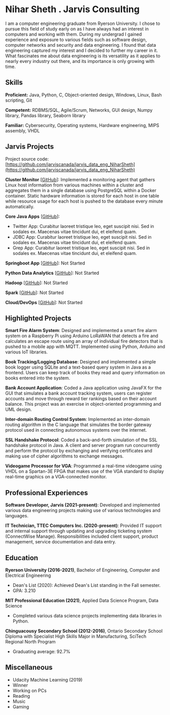 # Nihar Sheth . Jarvis Consulting

I am a computer engineering graduate from Ryerson University. I chose to pursue this field of study early on as I have always had an interest in computers and working with them. During my undergrad I gained experience and exposure to various fields such as software design, computer networks and security and data engineering. I found that data engineering captured my interest and I decided to further my career in it. What fascinates me about data engineering is its versatility as it applies to nearly every industry out there, and its importance is only growing with time.

## Skills

**Proficient:** Java, Python, C, Object-oriented design, Windows, Linux, Bash scripting, Git

**Competent:** RDBMS/SQL, Agile/Scrum, Networks, GUI design, Numpy library, Pandas library, Seaborn library

**Familiar:** Cybersecurity, Operating systems, Hardware engineering, MIPS assembly, VHDL

## Jarvis Projects

Project source code: [https://github.com/jarviscanada/jarvis_data_eng_NiharSheth](https://github.com/jarviscanada/jarvis_data_eng_NiharSheth)


**Cluster Monitor** [[GitHub](https://github.com/jarviscanada/jarvis_data_eng_NiharSheth/tree/master/linux_sql)]: Implemented a monitoring agent that gathers Linux host information from various machines within a cluster and aggregates them in a single database using PostgreSQL within a Docker container. Static hardware information is stored for each host in one table while resource usage for each host is pushed to the database every minute automatically.

**Core Java Apps** [[GitHub](https://github.com/jarviscanada/jarvis_data_eng_NiharSheth/tree/master/core_java)]:
      
  - Twitter App: Curabitur laoreet tristique leo, eget suscipit nisi. Sed in sodales ex. Maecenas vitae tincidunt dui, et eleifend quam.
  - JDBC App: Curabitur laoreet tristique leo, eget suscipit nisi. Sed in sodales ex. Maecenas vitae tincidunt dui, et eleifend quam.
  - Grep App: Curabitur laoreet tristique leo, eget suscipit nisi. Sed in sodales ex. Maecenas vitae tincidunt dui, et eleifend quam.

**Springboot App** [[GitHub](https://github.com/jarviscanada/jarvis_data_eng_NiharSheth/tree/master/springboot)]: Not Started

**Python Data Analytics** [[GitHub](https://github.com/jarviscanada/jarvis_data_eng_NiharSheth/tree/master/python_data_anlytics)]: Not Started

**Hadoop** [[GitHub](https://github.com/jarviscanada/jarvis_data_eng_NiharSheth/tree/master/hadoop)]: Not Started

**Spark** [[GitHub](https://github.com/jarviscanada/jarvis_data_eng_NiharSheth/tree/master/spark)]: Not Started

**Cloud/DevOps** [[GitHub](https://github.com/jarviscanada/jarvis_data_eng_NiharSheth/tree/master/cloud_devops)]: Not Started


## Highlighted Projects
**Smart Fire Alarm System**: Designed and implemented a smart fire alarm system on a Raspberry Pi using Arduino LoRaWAN that detects a fire and calculates an escape route using an array of individual fire detectors that is pushed to a mobile app with MQTT. Implemented using Python, Arduino and various IoT libraries.

**Book Tracking/Logging Database**: Designed and implemented a simple book logger using SQLite and a text-based query system in Java as a frontend. Users can keep track of books they read and query information on books entered into the system.

**Bank Account Application**: Coded a Java application using JavaFX for the GUI that simulates a bank account tracking system, users can register accounts and move through reward tier rankings based on their account balance. This project was an exercise in object-oriented programming and UML design.

**Inter-domain Routing Control System**: Implemented an inter-domain routing algorithm in the C language that simulates the border gateway protocol used in connecting autonomous systems over the internet.

**SSL Handshake Protocol**: Coded a back-and-forth simulation of the SSL handshake protocol in Java. A client and server program run concurrently and perform the protocol by exchanging and verifying certificates and making use of cipher algorithms to exchange messages.

**Videogame Processor for VGA**: Programmed a real-time videogame using VHDL on a Spartan-3E FPGA that makes use of the VGA standard to display real-time graphics on a VGA-connected monitor.


## Professional Experiences

**Software Developer, Jarvis (2021-present)**: Developed and implemented various data engineering projects making use of various technologies and languages.

**IT Technician, TTEC Computers Inc. (2020-present)**: Provided IT support and internal support through updating and upgrading ticketing system (ConnectWise Manage). Responsibilities included client support, product management, service documentation and data entry.


## Education
**Ryerson University (2016-2021)**, Bachelor of Engineering, Computer and Electrical Engineering
- Dean's List (2020): Achieved Dean's List standing in the Fall semester.
- GPA: 3.210

**MIT Professional Education (2021)**, Applied Data Science Program, Data Science
- Completed various data science projects implementing data libraries in Python.

**Chinguacousy Secondary School (2012-2016)**, Ontario Secondary School Diploma with Specialist High Skills Major in Manufacturing, SciTech Regional North Program
- Graduating average: 92.7%


## Miscellaneous
- Udacity Machine Learning (2019)
- Winner
- Working on PCs
- Reading
- Music
- Gaming